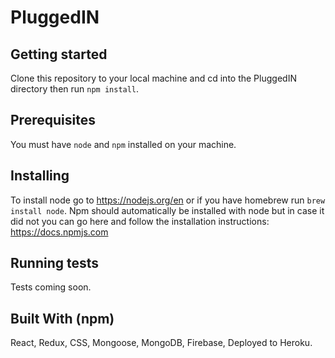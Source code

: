 # PluggedIN

## Getting started
Clone this repository to your local machine and cd into the PluggedIN directory then run `npm install`.
## Prerequisites
You must have `node` and `npm` installed on your machine.
## Installing
To install node go to https://nodejs.org/en or if you have homebrew run `brew install node`. Npm should automatically be installed with node but in case it did not you can go here and follow the installation instructions: https://docs.npmjs.com
## Running tests
Tests coming soon.
## Built With (npm)
React, Redux, CSS, Mongoose, MongoDB, Firebase, Deployed to Heroku.

